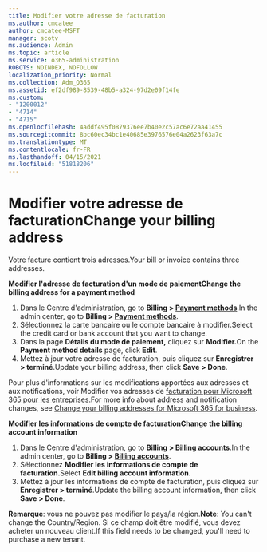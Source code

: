 ```yaml
---
title: Modifier votre adresse de facturation
ms.author: cmcatee
author: cmcatee-MSFT
manager: scotv
ms.audience: Admin
ms.topic: article
ms.service: o365-administration
ROBOTS: NOINDEX, NOFOLLOW
localization_priority: Normal
ms.collection: Adm_O365
ms.assetid: ef2df989-8539-48b5-a324-97d2e09f14fe
ms.custom:
- "1200012"
- "4714"
- "4715"
ms.openlocfilehash: 4addf495f0879376ee7b40e2c57ac6e72aa41455
ms.sourcegitcommit: 8bc60ec34bc1e40685e3976576e04a2623f63a7c
ms.translationtype: MT
ms.contentlocale: fr-FR
ms.lasthandoff: 04/15/2021
ms.locfileid: "51818206"
---
```

# <a name="change-your-billing-address"></a><span data-ttu-id="73db4-102">Modifier votre adresse de facturation</span><span class="sxs-lookup"><span data-stu-id="73db4-102">Change your billing address</span></span>

<span data-ttu-id="73db4-103">Votre facture contient trois adresses.</span><span class="sxs-lookup"><span data-stu-id="73db4-103">Your bill or invoice contains three addresses.</span></span>

<span data-ttu-id="73db4-104">**Modifier l'adresse de facturation d'un mode de paiement**</span><span class="sxs-lookup"><span data-stu-id="73db4-104">**Change the billing address for a payment method**</span></span>

1. <span data-ttu-id="73db4-105">Dans le Centre d'administration, go to **Billing > [Payment methods](https://go.microsoft.com/fwlink/p/?linkid=2018806)**.</span><span class="sxs-lookup"><span data-stu-id="73db4-105">In the admin center, go to **Billing > [Payment methods](https://go.microsoft.com/fwlink/p/?linkid=2018806)**.</span></span>
2. <span data-ttu-id="73db4-106">Sélectionnez la carte bancaire ou le compte bancaire à modifier.</span><span class="sxs-lookup"><span data-stu-id="73db4-106">Select the credit card or bank account that you want to change.</span></span>
3. <span data-ttu-id="73db4-107">Dans la page **Détails du mode de paiement,** cliquez sur **Modifier.**</span><span class="sxs-lookup"><span data-stu-id="73db4-107">On the **Payment method details** page, click **Edit**.</span></span>
4. <span data-ttu-id="73db4-108">Mettez à jour votre adresse de facturation, puis cliquez sur **Enregistrer > terminé**.</span><span class="sxs-lookup"><span data-stu-id="73db4-108">Update your billing address, then click **Save > Done**.</span></span>

<span data-ttu-id="73db4-109">Pour plus d'informations sur les modifications apportées aux adresses et aux notifications, voir Modifier vos adresses de [facturation pour Microsoft 365 pour les entreprises.](https://docs.microsoft.com/microsoft-365/commerce/billing-and-payments/change-your-billing-addresses?view=o365-worldwide)</span><span class="sxs-lookup"><span data-stu-id="73db4-109">For more info about address and notification changes, see [Change your billing addresses for Microsoft 365 for business](https://docs.microsoft.com/microsoft-365/commerce/billing-and-payments/change-your-billing-addresses?view=o365-worldwide).</span></span>

<span data-ttu-id="73db4-110">**Modifier les informations de compte de facturation**</span><span class="sxs-lookup"><span data-stu-id="73db4-110">**Change the billing account information**</span></span>

1. <span data-ttu-id="73db4-111">Dans le Centre d'administration, go to **Billing > [Billing accounts](https://admin.microsoft.com/Adminportal/Home?source=applauncher#/BillingAccounts/billing-accounts)**.</span><span class="sxs-lookup"><span data-stu-id="73db4-111">In the admin center, go to **Billing > [Billing accounts](https://admin.microsoft.com/Adminportal/Home?source=applauncher#/BillingAccounts/billing-accounts)**.</span></span>
2. <span data-ttu-id="73db4-112">Sélectionnez **Modifier les informations de compte de facturation.**</span><span class="sxs-lookup"><span data-stu-id="73db4-112">Select **Edit billing account information**.</span></span>
3. <span data-ttu-id="73db4-113">Mettez à jour les informations de compte de facturation, puis cliquez sur **Enregistrer > terminé**.</span><span class="sxs-lookup"><span data-stu-id="73db4-113">Update the billing account information, then click **Save > Done**.</span></span>

<span data-ttu-id="73db4-114">**Remarque**: vous ne pouvez pas modifier le pays/la région.</span><span class="sxs-lookup"><span data-stu-id="73db4-114">**Note**: You can't change the Country/Region.</span></span> <span data-ttu-id="73db4-115">Si ce champ doit être modifié, vous devez acheter un nouveau client.</span><span class="sxs-lookup"><span data-stu-id="73db4-115">If this field needs to be changed, you'll need to purchase a new tenant.</span></span>

